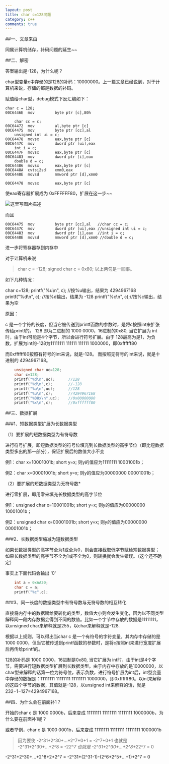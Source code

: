 ```yaml
---
layout: post
title: char c=128问题
category: c++
comments: true
---
```


##一、文章来由

同属计算机储存，补码问题的延生~~

##二、解密

答案输出是-128，为什么呢？

char型变量c中存储的是128的补码：10000000。上一篇文章已经说到，对于计算机来说，存储的都是数据的补码。

赋值给char型，debug模式下反汇编如下：

```
char c = 128;
00C6446E  mov         byte ptr [c],80h  

	char cc = c;
00C64472  mov         al,byte ptr [c]  
00C64475  mov         byte ptr [cc],al  
	unsigned int ui = c;
00C64478  movsx       eax,byte ptr [c]  
00C6447C  mov         dword ptr [ui],eax  
	int i = c;
00C6447F  movsx       eax,byte ptr [c]  
00C64483  mov         dword ptr [i],eax  
	double d = c;
00C64486  movsx       eax,byte ptr [c]  
00C6448A  cvtsi2sd    xmm0,eax  
00C6448E  movsd       mmword ptr [d],xmm0
```

```
00C64478  movsx       eax,byte ptr [c]
```
使eax寄存器扩展成为 0xFFFFFF80，扩展在这一步~~

![这里写图片描述](http://img.blog.csdn.net/20151205102236908)

而且
```
00C64475  mov         byte ptr [cc],al   //char cc = c;
00C6447C  mov         dword ptr [ui],eax //unsigned int ui = c;
00C64483  mov         dword ptr [i],eax  //int i = c;
00C6448E  movsd       mmword ptr [d],xmm0 //double d = c;
```
进一步将寄存器存到内存中


对于计算机来说

>char c = -128;
signed char c = 0x80;
以上两句是一回事。

如下几种情况：

char c=128;
printf("%u\n", c); //按%u输出，结果为 4294967168
printf("%d\n", c); //按%d输出，结果为 -128
printf("%c\n", c);//按%c输出，结果为空

原因：

c 是一个字符的长度，但当它被传送到printf函数的参数时，是将c按照int来扩张传给printf的。
128 即为二进制的 1000 0000，16进制的0x80, 当它扩展为 int时，由于int可能是4个字节，所以会进行符号扩展。由于 128最高为是1，为负数，扩展为int的-128为11111111 111111 111111 1000000，即0xffffff80


而0xffffff80按照有符号的int来说，就是-128。
而按照无符号的int来说，就是十进制的 4294967168。

```c++
    unsigned char uc=128;
    char c=128;
    printf("%d\n",uc);      //128
    printf("%d\n",c);       //-128
    printf("%u\n",uc);      //128
    printf("%u\n",c);       //4294967168
    printf("%08x\n",uc);    //0x00000080
    printf("%x\n",c);       //0xffffff80
```

##三、数据扩展

###1、短数据类型扩展为长数据类型 

（1）要扩展的短数据类型为有符号数 

进行符号扩展，即短数据类型的符号位填充到长数据类型的高字节位（即比短数据类型多出的那一部分），保证扩展后的数值大小不变

例1：char x=10001001b; short y=x; 则y的值应为11111111 10001001b；

例2：char x=00001001b; short y=x; 则y的值应为00000000 00001001b；

（2）要扩展的短数据类型为无符号数*

进行零扩展，即用零来填充长数据类型的高字节位

例1：unsigned char x=10001001b; short y=x; 则y的值应为00000000 10001001b；

例2：unsigned char x=00001001b; short y=x; 则y的值应为00000000 00001001b；

###2、长数据类型缩减为短数据类型 

如果长数据类型的高字节全为1或全为0，则会直接截取低字节赋给短数据类型；如果长数据类型的高字节不全为1或不全为0，则转换就会发生错误。（这个还不确定）

事实上下面代码会输出 '0'
```c++
	int a = 0xAA30;
	char c = a;
	printf("%c",c);
```

###3、同一长度的数据类型中有符号数与无符号数的相互转化 

直接将内存中的数据赋给要转化的类型，数值大小则会发生变化，因为以不同类型解释同一段内存数据会得到不同的数值。比如一个字节中存放的数据是11111111，以unsigned char来解释就是255，以char来解释就是-128.

根据以上规则，可以得出当char c 是一个有符号的字符变量，其内存中存储的是1000 0000，但当它被传送到printf函数的参数时，是将c按照int来进行宽度扩展后再传给printf的。

128的补码是 1000 0000，16进制是0x80, 当它扩展为 int时，由于int是4个字节，需要进行短数据类型扩展到长数据类型。由于内存中存放的是10000000，以char型来解释的话第一位为符号位，表示负数，进行符号扩展为int后，int型变量中存储的数据是：11111111 11111111 11111111 1000000，即0xffffff80。以int来解释的这四个字节的数据，其值就是-128，以unsigned int来解释的话，就是232−1−127=4294967168。

##四、为什么会在前面补1？

开始的char c 是 1000 0000b，后来变成 11111111 11111111 11111111 1000000b，为什么要在前面补1呢？

或者举例，char c 是 1000 0001b，后来变成 11111111 11111111 11111111 1000001b

> 因为要使 -2^31+2^30+...+2^7+0+1 = -2^7+0+1
也就是 -2^31+2^30+...+2^8 = -2*2^7
也就是 -2^31+2^30+...+2^8+2*2^7 = 0

-2^31+2^30+...+2^8+2*2^7
= -2^31+(2^31-1)-(2^6+2^5+...+1)+2^7 = 0







